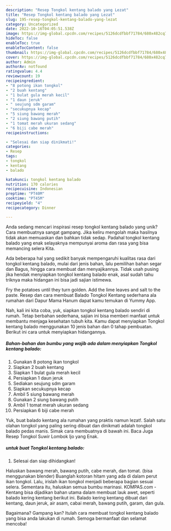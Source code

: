 ```yaml
---
description: "Resep Tongkol kentang balado yang Lezat"
title: "Resep Tongkol kentang balado yang Lezat"
slug: 195-resep-tongkol-kentang-balado-yang-lezat
category: Uncategorized
date: 2022-10-16T04:05:51.538Z
image: https://img-global.cpcdn.com/recipes/5126dcdfbbf71784/680x482cq70/tongkol-kentang-balado-foto-resep-utama.jpg
hideToc: false
enableToc: true
enableTocContent: false
thumbnail: https://img-global.cpcdn.com/recipes/5126dcdfbbf71784/680x482cq70/tongkol-kentang-balado-foto-resep-utama.jpg
cover: https://img-global.cpcdn.com/recipes/5126dcdfbbf71784/680x482cq70/tongkol-kentang-balado-foto-resep-utama.jpg
author: Admin
authorAv: notfound
ratingvalue: 4.4
reviewcount: 19
recipeingredient:
- "8 potong ikan tongkol"
- "2 buah kentang"
- "1 bulat gula merah kecil"
- "1 daun jeruk"
- " seujung sdm garam"
- "secukupnya kecap"
- "5 siung bawang merah"
- "2 siung bawang putih"
- "1 tomat merah ukuran sedang"
- "6 biji cabe merah"
recipeinstructions:

- "Selesai dan siap dinikmati!"
categories:
- Resep
tags:
- tongkol
- kentang
- balado

katakunci: tongkol kentang balado 
nutrition: 170 calories
recipecuisine: Indonesian
preptime: "PT40M"
cooktime: "PT45M"
recipeyield: "4"
recipecategory: Dinner

---
```





Anda sedang mencari inspirasi resep tongkol kentang balado yang unik? Cara membuatnya sangat gampang. Jika keliru mengolah maka hasilnya tidak akan memuaskan dan bahkan tidak sedap. Padahal tongkol kentang balado yang enak selayaknya mempunyai aroma dan rasa yang bisa memancing selera Kita.





Ada beberapa hal yang sedikit banyak mempengaruhi kualitas rasa dari tongkol kentang balado, mulai dari jenis bahan, lalu pemilihan bahan segar dan Bagus, hingga cara membuat dan menyajikannya. Tidak usah pusing jika hendak menyiapkan tongkol kentang balado enak,      asal sudah tahu triknya maka hidangan ini bisa jadi sajian istimewa.














Fry the potatoes until they turn golden. Add the lime leaves and salt to the paste. Resep dan cara membuat Balado Tongkol Kentang sederhana ala rumahan dari Dapur Mama Hanum dapat kamu temukan di Yummy App.






Nah, kali ini kita coba, yuk, siapkan tongkol kentang balado sendiri di rumah. Tetap berbahan sederhana, sajian ini bisa memberi manfaat untuk membantu menjaga kesehatan tubuh kita. Kamu dapat menyiapkan Tongkol kentang balado menggunakan 10 jenis bahan dan 0 tahap pembuatan. Berikut ini cara untuk menyiapkan hidangannya.

<!--inarticleads1-->

##### Bahan-bahan dan bumbu yang wajib ada dalam menyiapkan Tongkol kentang balado:

1. Gunakan 8 potong ikan tongkol
1. Siapkan 2 buah kentang
1. Siapkan 1 bulat gula merah kecil
1. Persiapkan 1 daun jeruk
1. Sediakan  seujung sdm garam
1. Siapkan secukupnya kecap
1. Ambil 5 siung bawang merah
1. Gunakan 2 siung bawang putih
1. Ambil 1 tomat merah ukuran sedang
1. Persiapkan 6 biji cabe merah


Yuk, buat balado kentang ala rumahan yang praktis namun lezat!. Salah satu olahan tongkol yang paling sering dibuat dan dinikmati adalah tongkol balado pedas manis. Simak cara membuatnya di bawah ini. Baca Juga Resep Tongkol Suwir Lombok Ijo yang Enak. 

<!--inarticleads2-->

#####  untuk buat Tongkol kentang balado:


1. Selesai dan siap dihidangkan!

Haluskan bawang merah, bawang putih, cabe merah, dan tomat. (bisa menggunakan blender) Buanglah kotoran hitam yang ada di dalam perut ikan tongkol. Lalu, irislah ikan tongkol menjadi beberapa bagian sesuai selera. Sementara itu, haluskan semua bumbu marinasi. KOMPAS.com - Kentang bisa dijadikan bahan utama dalam membuat lauk awet, seperti balado kering kentang berikut ini. Balado kering kentang dibuat dari kentang, daun jeruk, air asam, cabai merah, bawang putih, garam, dan gula. 

Bagaimana? Gampang kan? Itulah cara membuat tongkol kentang balado yang bisa anda lakukan di rumah. Semoga bermanfaat dan selamat mencoba!
